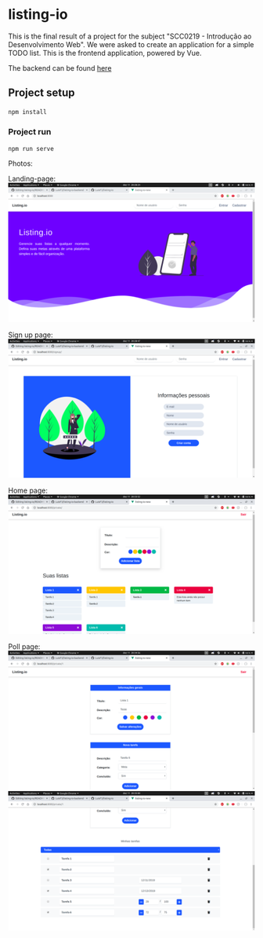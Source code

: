 # listing-io

This is the final result of a project for the subject "SCC0219 - Introdução ao Desenvolvimento Web". We were asked to create an application for a simple TODO list. This is the frontend application, powered by Vue.

The backend can be found [here](https://github.com/LuisF3/listing-io-backend) 

## Project setup
```
npm install
```

### Project run
```
npm run serve
```

Photos:

Landing-page:
![Landing page](https://github.com/LuisF3/listing-io/blob/master/preview/landing-page.png?raw=true)

Sign up page:
![Sign up page](https://github.com/LuisF3/listing-io/blob/master/preview/signup-page.png?raw=true)

Home page:
![Home page](https://github.com/LuisF3/listing-io/blob/master/preview/home-page.png?raw=true)

Poll page:
![Poll page 1](https://github.com/LuisF3/listing-io/blob/master/preview/list-edit-page-1.png?raw=true)
![Poll page 2](https://github.com/LuisF3/listing-io/blob/master/preview/list-edit-page-2.png?raw=true)

